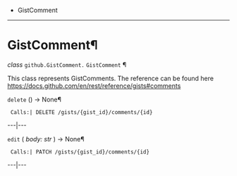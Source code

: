   + GistComment

* * *
# GistComment¶

_class_ `github.GistComment.`  `GistComment` ¶

This class represents GistComments. The reference can be found here https://docs.github.com/en/rest/reference/gists#comments

`delete` () → None¶

     Calls:| DELETE /gists/{gist_id}/comments/{id}

---|---

`edit` ( _body: str_ ) → None¶

     Calls:| PATCH /gists/{gist_id}/comments/{id}

---|---
